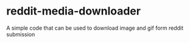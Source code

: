 # reddit-media-downloader

A simple code that can be used to download image and gif form reddit submission
